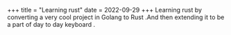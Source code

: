 +++
title = "Learning rust"
date =  2022-09-29
+++
Learning rust by converting a very cool project in Golang to Rust .And then extending it to be a part of
day to day keyboard .
